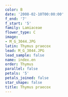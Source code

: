 ```yaml
---
color: B
date: '2008-02-10T00:00:00'
f_end: '7'
f_start: '5'
family: Lamiaceae
flower_type: C
image:
- M_G_3044.JPG
latin: Thymus praecox
lead: M_G_3044.JPG
lead_sample: false
name: index.en
order: Thymus
parallel: false
petals: '5'
petals_joined: false
star_shape: false
title: Thymus praecox
---
```

